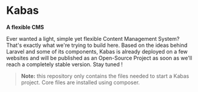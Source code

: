 # Kabas

**A flexible CMS**

Ever wanted a light, simple yet flexible Content Management System? That's exactly what we're trying to build here. Based on the ideas behind Laravel and some of its components, Kabas is already deployed on a few websites and will be published as an Open-Source Project as soon as we'll reach a completely stable version. Stay tuned !

> **Note:** this repository only contains the files needed to start a Kabas project. Core files are installed using composer.
